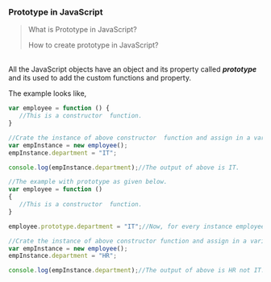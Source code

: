 ### Prototype in JavaScript

> 
> What is Prototype in JavaScript?
>
> How to create prototype in JavaScript?

</br>
All the JavaScript objects have an object and its property called <b><em>prototype</em></b> and its used to add the custom functions and property.

The example looks like,


 ```javascript
 var employee = function () {
    //This is a constructor  function.
}

//Crate the instance of above constructor  function and assign in a variable
var empInstance = new employee();
empInstance.department = "IT";

console.log(empInstance.department);//The output of above is IT.

//The example with prototype as given below.
var employee = function () 
{ 
	//This is a constructor  function.
}

employee.prototype.department = "IT";//Now, for every instance employee will have a department.

//Crate the instance of above constructor function and assign in a variable
var empInstance = new employee();
empInstance.department = "HR";

console.log(empInstance.department);//The output of above is HR not IT.
 ```
